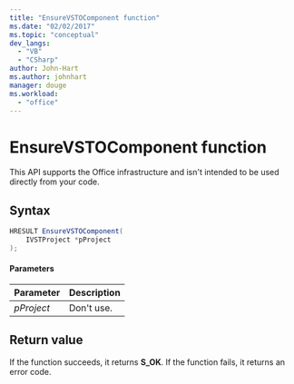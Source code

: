 ```yaml
---
title: "EnsureVSTOComponent function"
ms.date: "02/02/2017"
ms.topic: "conceptual"
dev_langs: 
  - "VB"
  - "CSharp"
author: John-Hart
ms.author: johnhart
manager: douge
ms.workload: 
  - "office"
---
```

# EnsureVSTOComponent function
  This API supports the Office infrastructure and isn't intended to be used directly from your code.  
  
## Syntax  
  
```csharp  
HRESULT EnsureVSTOComponent(  
    IVSTProject *pProject  
);  
```  
  
#### Parameters  
  
|Parameter|Description|  
|---------------|-----------------|  
|*pProject*|Don't use.|  
  
## Return value  
 If the function succeeds, it returns **S_OK**. If the function fails, it returns an error code.  
